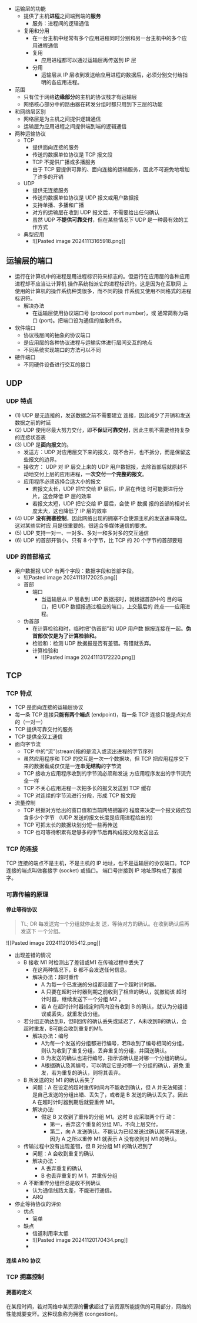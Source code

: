 - 运输层的功能
	- 提供了主机**进程**之间端到端的**服务**
		- 服务：进程间的逻辑通信
	- 复用和分用
		- 在一台主机中经常有多个应用进程同时分别和另一台主机中的多个应用进程通信
		- 复用
			- 应用进程都可以通过运输层再传送到 IP 层
		- 分用
			- 运输层从 IP 层收到发送给应用进程的数据后，必须分别交付给指明的各应用进程。
- 范围
	- 只有位于网络**边缘部分**的主机的协议栈才有运输层
	- 网络核心部分中的路由器在转发分组时都只用到下三层的功能
- 和网络层区别
	- 网络层是为主机之间提供逻辑通信
	- 运输层为应用进程之间提供端到端的逻辑通信
- 两种运输协议
	- TCP
		- 提供面向连接的服务
		- 传送的数据单位协议是 TCP 报文段
		- TCP 不提供广播或多播服务
		- 由于 TCP 要提供可靠的、面向连接的运输服务，因此不可避免地增加了许多的开销
	- UDP
		- 提供无连接服务
		- 传送的数据单位协议是 UDP 报文或用户数据报
		- 支持单播、多播和广播
		- 对方的运输层在收到 UDP 报文后，不需要给出任何确认
		- 虽然 UDP **不提供可靠交付**，但在某些情况下 UDP 是一种最有效的工作方式
	- 典型应用
		- ![[Pasted image 20241113165918.png]]
## 运输层的端口
- 运行在计算机中的进程是用进程标识符来标志的。但运行在应用层的各种应用进程却不应当让计算机 操作系统指派它的进程标识符。这是因为在互联网 上使用的计算机的操作系统种类很多，而不同的操 作系统又使用不同格式的进程标识符。
	- 解决办法
		- 在运输层使用协议端口号 (protocol port number)，或 通常简称为端口 (port)。把端口设为通信的抽象终点。
- 软件端口
	- 协议栈层间的抽象的协议端口
	- 是应用层的各种协议进程与运输实体进行层间交互的地点
	- 不同系统实现端口的方法可以不同
- 硬件端口
	- 不同硬件设备进行交互的接口
## UDP
### UDP 特点
- (1) UDP 是无连接的，发送数据之前不需要建立 连接，因此减少了开销和发送数据之前的时延
- (2) UDP 使用尽最大努力交付，即**不保证可靠交付**，因此主机不需要维持复杂的连接状态表
- (3) UDP 是**面向报文**的。
	- 发送方：UDP 对应用层交下来的报文，既不合并，也不拆分，而是保留这些报文的边界。
	- 接收方： UDP 对 IP 层交上来的 UDP 用户数据报，去除首部后就原封不动地交付上层的应用进程，**一次交付一个完整的报文**。
	- 应用程序必须选择合适大小的报文
		- 若报文太长，UDP 把它交给 IP 层后，IP 层在传送 时可能要进行分片，这会降低 IP 层的效率
		- 若报文太短，UDP 把它交给 IP 层后，会使 IP 数据 报的首部的相对长度太大，这也降低了 IP 层的效率
- (4) UDP **没有拥塞控制**，因此网络出现的拥塞不会使源主机的发送速率降低。这对某些实时应 用是很重要的。很适合多媒体通信的要求。
- (5) UDP 支持一对一、一对多、多对一和多对多的交互通信
- (6) UDP 的首部开销小，只有 8 个字节，比 TCP 的 20 个字节的首部要短
### UDP 的首部格式
- 用户数据报 UDP 有两个字段：数据字段和首部字段。
	- ![[Pasted image 20241113172025.png]]
	- 首部
		- 端口
			- 当运输层从 IP 层收到 UDP 数据报时，就根据首部中的 目的端口，把 UDP 数据报通过相应的端口，上交最后的 终点——应用进程。
	- 伪首部
		- 在计算检验和时，临时把“伪首部”和 UDP 用户数 据报连接在一起。**伪首部仅仅是为了计算检验和。**
		- 检验和：检测 UDP 数据报是否有差错。有错就丢弃。
		- 计算检验和
			- ![[Pasted image 20241113172220.png]]
## TCP
### TCP 特点
- TCP 是面向连接的运输层协议
- 每一条 TCP 连接**只能有两个端点** (endpoint)，每一条 TCP 连接只能是点对点的（一对一）
- TCP 提供可靠交付的服务
- TCP 提供全双工通信
- 面向字节流
	- TCP 中的“流”(stream)指的是流入或流出进程的字节序列
	- 虽然应用程序和 TCP 的交互是一次一个数据块，但 TCP 把应用程序交下来的数据看成仅仅是一连串**无结构**的字节流
	- TCP 接收方应用程序收到的字节流必须和发送 方应用程序发出的字节流完全一样
	- TCP 不关心应用进程一次把多长的报文发送到 TCP 缓存
	- TCP 对连续的字节流进行分段，形成 TCP 报文段
- 流量控制
	- TCP 根据对方给出的窗口值和当前网络拥塞的 程度来决定一个报文段应包含多少个字节 （UDP 发送的报文长度是应用进程给出的）
	- TCP 可把太长的数据块划分短一些再传送
	- TCP 也可等待积累有足够多的字节后再构成报文段发送出去
### TCP 的连接
TCP 连接的端点不是主机，不是主机的 IP 地址，也不是运输层的协议端口。TCP 连接的端点叫做套接字 (socket) 或插口。
端口号拼接到 IP 地址即构成了套接字。
### 可靠传输的原理
#### 停止等待协议
> TL; DR
>每发送完一个分组就停止发 送，等待对方的确认。在收到确认后再发送下 一个分组。

![[Pasted image 20241120165412.png]]
- 出现差错的情况
	- B 接收 M1 时检测出了差错或M1 在传输过程中丢失了
		- 在这两种情况下，B 都不会发送任何信息。
		- 解决办法：超时重传
			- A 为每一个已发送的分组都设置了一个超时计时器。
			- A 只要在超时计时器到期之前收到了相应的确认，就撤销该 超时计时器，继续发送下一个分组 M2 。
			- 若 A 在超时计时器规定时间内没有收到 B 的确认，就认为分组错误或丢失，就重发该分组。
	- 若分组正确达到B，但B回传的确认丢失或延迟了，A未收到B的确认，会超时重发，B可能会收到重复的M1。
		- 解决办法：编号
			- A为每一个发送的分组都进行编号，若B收到了编号相同的分组， 则认为收到了重复分组，丢弃重复的分组，并回送确认。
			- B 为发送的确认也进行编号，指示该确认是对哪一个分组的确认。
			- A根据确认及其编号，可以确定它是对哪一个分组的确认，避免 重发，若为重复的确认，则将其丢弃。
	- B 所发送的对 M1 的确认丢失了
		- 问题：A 在设定的超时重传时间内不能收到确认，但 A 并无法知道：是自己发送的分组出错、丢失了，或者是 B 发送的确认丢失了。因此 A 在超时计时器到期后就要重传 M1。
		- 解决办法:
			- 假定 B 又收到了重传的分组 M1。这时 B 应采取两个行 动：
				- 第一，丢弃这个重复的分组 M1，不向上层交付。
				- 第二，向 A 发送确认。不能认为已经发送过确认就不再发送， 因为 A 之所以重传 M1 就表示 A 没有收到对 M1 的确认。
	- 传输过程中没有出现差错，但 B 对分组 M1 的确认迟到了
		- 问题：A 会收到重复的确认
		- 解决办法：
			- A 丢弃重复的确认
			- B 也丢弃重复的 M 1，并重传分组
	- A 不断重传分组但总是收不到确认
		- 认为通信线路太差，不能进行通信。
		- ARQ
- 停止等待协议的评价
	- 优点
		- 简单
	- 缺点
		- 信道利用率太低
		- ![[Pasted image 20241120170434.png]]
		- 
#### 连续 ARQ 协议

### TCP 拥塞控制
#### 拥塞的定义
在某段时间，若对网络中某资源的**需求**超过了该资源所能提供的可用部分，网络的性能就要变坏。这种现象称为拥塞 (congestion)。
